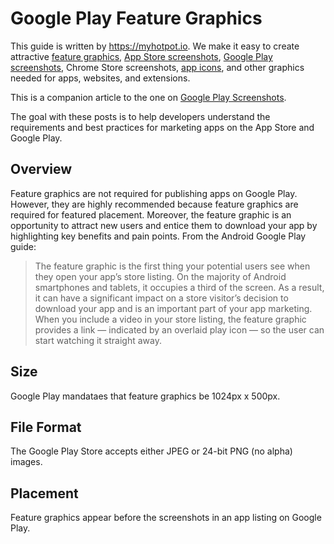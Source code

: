 # Google Play Feature Graphics
This guide is written by https://myhotpot.io. We make it easy to create attractive [feature graphics](https://myhotpot.io/templates/google_play_feature_graphic?s=github), [App Store screenshots](https://myhotpot.io/templates/iphone_xs_max?s=github), [Google Play screenshots](https://myhotpot.io/templates/samsung_s9?s=github), Chrome Store screenshots, [app icons](https://myhotpot.io/templates/app_store_icon), and other graphics needed for apps, websites, and extensions.

This is a companion article to the one on [Google Play Screenshots](https://github.com/HotpotDesign/Google-Play-Screenshots).

The goal with these posts is to help developers understand the requirements and best practices for marketing apps on the App Store and Google Play.

## Overview
Feature graphics are not required for publishing apps on Google Play. However, they are highly recommended because feature graphics are required for featured placement. Moreover, the feature graphic is an opportunity to attract new users and entice them to download your app by highlighting key benefits and pain points. From the Android Google Play guide:

> The feature graphic is the first thing your potential users see when they open your app’s store listing. On the majority of Android smartphones and tablets, it occupies a third of the screen. As a result, it can have a significant impact on a store visitor’s decision to download your app and is an important part of your app marketing. When you include a video in your store listing, the feature graphic provides a link — indicated by an overlaid play icon — so the user can start watching it straight away.

## Size
Google Play mandataes that feature graphics be 1024px x 500px.

## File Format
The Google Play Store accepts either JPEG or 24-bit PNG (no alpha) images.

## Placement
Feature graphics appear before the screenshots in an app listing on Google Play.


